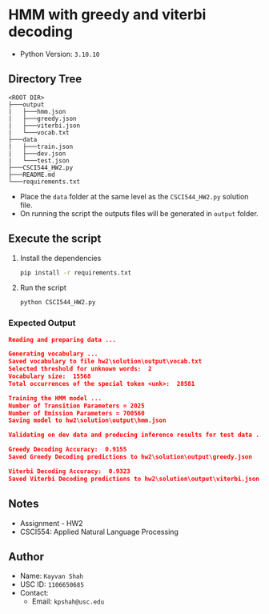 # HMM with greedy and viterbi decoding
- Python Version: `3.10.10`

## Directory Tree
```
<ROOT DIR>
├───output
|   ├───hmm.json
|   ├───greedy.json
|   ├───viterbi.json
|   └───vocab.txt
├───data
|   ├───train.json
|   ├───dev.json
|   └───test.json
├───CSCI544_HW2.py
├───README.md
└───requirements.txt
```
- Place the `data` folder at the same level as the `CSCI544_HW2.py` solution file.
- On running the script the outputs files will be generated in `output` folder.

## Execute the script
1. Install the dependencies
    ```bash
    pip install -r requirements.txt
    ```
2. Run the script
    ```bash
    python CSCI544_HW2.py
    ```

### Expected Output
```json
Reading and preparing data ...

Generating vocabulary ...
Saved vocabulary to file hw2\solution\output\vocab.txt
Selected threshold for unknown words:  2
Vocabulary size:  15568
Total occurrences of the special token <unk>:  28581

Training the HMM model ...
Number of Transition Parameters = 2025
Number of Emission Parameters = 700560
Saving model to hw2\solution\output\hmm.json

Validating on dev data and producing inference results for test data ...

Greedy Decoding Accuracy:  0.9155
Saved Greedy Decoding predictions to hw2\solution\output\greedy.json

Viterbi Decoding Accuracy:  0.9323
Saved Viterbi Decoding predictions to hw2\solution\output\viterbi.json
```

## Notes
- Assignment - HW2
- CSCI554: Applied Natural Language Processing 

## Author
- Name: `Kayvan Shah`
- USC ID: `1106650685`
- Contact: 
    - Email: `kpshah@usc.edu`